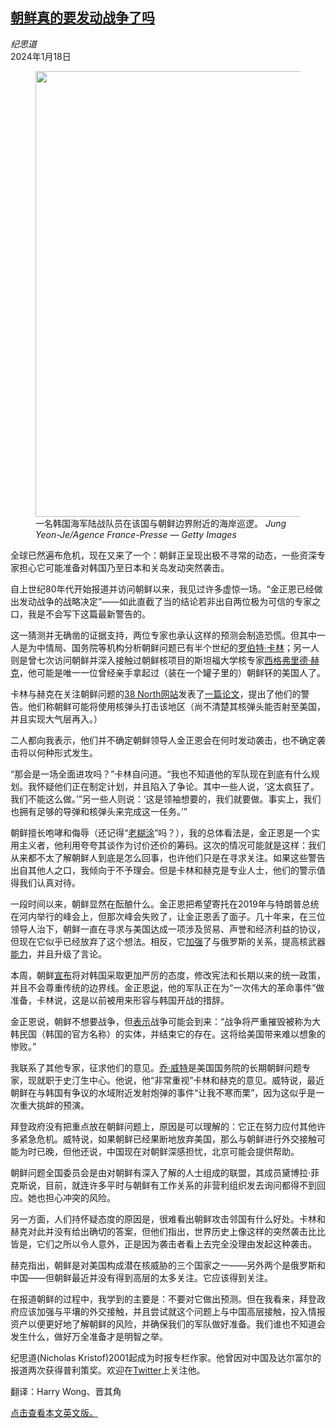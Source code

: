 <!--1705563422000-->
[朝鲜真的要发动战争了吗](https://cn.nytimes.com/opinion/20240118/north-korea-war/)
------

<address>纪思道</address><time pudate="2024-01-18 03:28:10" datetime="2024-01-18 03:28:10">2024年1月18日</time><figure><img src="https://images.weserv.nl/?url=static01.nyt.com/images/2024/01/18/multimedia/17kristof-mlbh/17kristof-mlbh-master1050.jpg" width="1050" height="713"><figcaption>一名韩国海军陆战队员在该国与朝鲜边界附近的海岸巡逻。 <cite>Jung Yeon-Je/Agence France-Presse &mdash; Getty Images</cite></figcaption></figure><section><p>全球已然遍布危机，现在又来了一个：朝鲜正呈现出极不寻常的动态，一些资深专家担心它可能准备对韩国乃至日本和关岛发动突然袭击。</p><p>自上世纪80年代开始报道并访问朝鲜以来，我见过许多虚惊一场。“金正恩已经做出发动战争的战略决定”——如此直截了当的结论若非出自两位极为可信的专家之口，我是不会写下这篇最新警告的。</p><p>这一猜测并无确凿的证据支持，两位专家也承认这样的预测会制造恐慌。但其中一人是为中情局、国务院等机构分析朝鲜问题已有半个世纪的<a rel="noopener noreferrer" target="_blank" href="https://www.stimson.org/ppl/robert-carlin/">罗伯特·卡林</a>；另一人则是曾七次访问朝鲜并深入接触过朝鲜核项目的斯坦福大学核专家<a rel="noopener noreferrer" target="_blank" href="https://nonproliferation.org/hinge-points-home/" title="Link: https://nonproliferation.org/hinge-points-home/">西格弗里德·赫克</a>，他可能是唯一一位曾经亲手拿起过（装在一个罐子里的）朝鲜钚的美国人了。</p><p>卡林与赫克在关注朝鲜问题的<a rel="noopener noreferrer" target="_blank" href="https://www.38north.org/">38 North网站</a>发表了<a rel="noopener noreferrer" target="_blank" href="https://www.38north.org/2024/01/is-kim-jong-un-preparing-for-war/">一篇论文</a>，提出了他们的警告。他们称朝鲜可能将使用核弹头打击该地区（尚不清楚其核弹头能否射至美国，并且实现大气层再入。）</p><p>二人都向我表示，他们并不确定朝鲜领导人金正恩会在何时发动袭击，也不确定袭击将以何种形式发生。</p><p>“那会是一场全面进攻吗？”卡林自问道。“我也不知道他的军队现在到底有什么规划。我怀疑他们正在制定计划，并且陷入了争论。其中一些人说，‘这太疯狂了。我们不能这么做。’”另一些人则说：‘这是领袖想要的，我们就要做。事实上，我们也拥有足够的导弹和核弹头来完成这一任务。’”</p><p>朝鲜擅长咆哮和侮辱（还记得“<a rel="noopener noreferrer" target="_blank" href="https://edition.cnn.com/2019/12/04/asia/north-korea-kim-jong-un-intl-hnk/index.html">老糊涂</a>”吗？），我的总体看法是，金正恩是一个实用主义者，他利用夸夸其谈作为讨价还价的筹码。这次的情况可能就是这样：我们从来都不太了解朝鲜人到底是怎么回事，也许他们只是在寻求关注。如果这些警告出自其他人之口，我倾向于不予理会。但是卡林和赫克是专业人士，他们的警示值得我们认真对待。</p><p>一段时间以来，朝鲜显然在酝酿什么。金正恩把希望寄托在2019年与特朗普总统在河内举行的峰会上，但那次峰会失败了，让金正恩丢了面子。几十年来，在三位领导人治下，朝鲜一直在寻求与美国达成一项涉及贸易、声誉和经济利益的协议，但现在它似乎已经放弃了这个想法。相反，它<a rel="noopener noreferrer" target="_blank" href="https://sgp.fas.org/crs/nuke/IF10472.pdf">加强</a>了与俄罗斯的关系，提高核武器<a rel="noopener noreferrer" target="_blank" href="https://www.38north.org/2024/01/manphos-unha-chemical-complex-active-expansion-and-evidence-of-increased-production/" title="Link: https://www.38north.org/2024/01/manphos-unha-chemical-complex-active-expansion-and-evidence-of-increased-production/">能力</a>，并且升级了言论。</p><p>本周，朝鲜<a href="https://cn.nytimes.com/asia-pacific/20240117/north-korea-reunification-policy/" title="Link: https://cn.nytimes.com/asia-pacific/20240117/north-korea-reunification-policy/">宣布</a>将对韩国采取更加严厉的态度，修改宪法和长期以来的统一政策，并且不会尊重传统的边界线。金正恩<a rel="noopener noreferrer" target="_blank" href="https://kcnawatch.org/newstream/1705399837-434912951/Respected-Comrade-Kim-Jong-Un-Makes-Policy-Speech-at-10th-Session-of-14th-SPA/">说</a>，他的军队正在为“一次伟大的革命事件”做准备，卡林说，这是以前被用来形容与韩国开战的措辞。</p><p>金正恩说，朝鲜不想要战争，但<a rel="noopener noreferrer" target="_blank" href="https://en.yna.co.kr/view/AEN20240116000601315" title="Link: https://en.yna.co.kr/view/AEN20240116000601315">表示</a>战争可能会到来：“战争将严重摧毁被称为大韩民国（韩国的官方名称）的实体，并结束它的存在。这将给美国带来难以想象的惨败。”</p><p>我联系了其他专家，征求他们的意见。<a rel="noopener noreferrer" target="_blank" href="https://www.stimson.org/ppl/joel-wit/">乔·威特</a>是美国国务院的长期朝鲜问题专家，现就职于史汀生中心。他说，他“非常重视”卡林和赫克的意见。威特说，最近朝鲜在与韩国有争议的水域附近发射炮弹的事件“让我不寒而栗”，因为这似乎是一次重大挑衅的预演。</p><p>拜登政府没有把重点放在朝鲜问题上，原因是可以理解的：它正在努力应付其他许多紧急危机。威特说，如果朝鲜已经果断地放弃美国，那么与朝鲜进行外交接触可能为时已晚，但他还说，中国现在对朝鲜深感担忧，北京可能会提供帮助。</p><p>朝鲜问题全国委员会是由对朝鲜有深入了解的人士组成的联盟，其成员黛博拉·菲克斯说，目前，就连许多平时与朝鲜有工作关系的非营利组织发去询问都得不到回应。她也担心冲突的风险。</p><p>另一方面，人们持怀疑态度的原因是，很难看出朝鲜攻击邻国有什么好处。卡林和赫克对此并没有给出确切的答案，但他们指出，世界历史上像这样的突然袭击比比皆是，它们之所以令人意外，正是因为袭击者看上去完全没理由发起这种袭击。</p><p>赫克指出，朝鲜是对美国构成潜在核威胁的三个国家之一——另外两个是俄罗斯和中国——但朝鲜最近并没有得到高层的太多关注。它应该得到关注。</p><p>在报道朝鲜的过程中，我学到的主要是：不要对它做出预测。但在我看来，拜登政府应该加强与平壤的外交接触，并且尝试就这个问题上与中国高层接触，投入情报资产以便更好地了解朝鲜的风险，并确保我们的军队做好准备。我们谁也不知道会发生什么，做好万全准备才是明智之举。</p></section><footer><p>纪思道(Nicholas Kristof)2001起成为时报专栏作家。他曾因对中国及达尔富尔的报道两次获得普利策奖。欢迎在<a rel="nofollow" target="_blank" href="https://twitter.com/NickKristof">Twitter</a>上关注他。</p><p>翻译：Harry Wong、晋其角</p><p><a rel="nofollow" target="_blank" href="https://www.nytimes.com/2024/01/17/opinion/north-korea-war.html">点击查看本文英文版。</a></p></footer>
